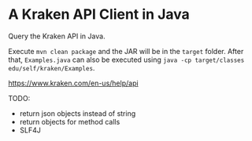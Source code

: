 # A Kraken API Client in Java

Query the Kraken API in Java.

Execute `mvn clean package` and the JAR will be in the `target` folder. After that, `Examples.java` can also be executed
using `java -cp target/classes edu/self/kraken/Examples`.

https://www.kraken.com/en-us/help/api

TODO:

* return json objects instead of string
* return objects for method calls
* SLF4J

